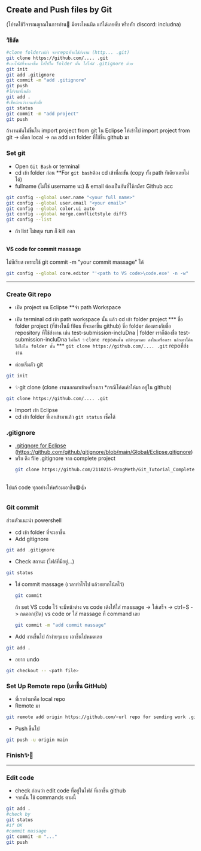 ## Create and Push files by Git
(โปรดใช้วิจารณญาณในการอ่าน🤣 มีตรงไหนผิด แก้ได้เลยคั้บ หรือทัก discord: includna)

### วิธีลัด
```bash
#clone folderเปล่า จากrepoที่จะใช้ส่งงาน (http... .git)
git clone https://github.com/.... .git
#เอาไฟล์ที่จะเอาขึ้น ใส่ไปใน folder นั้น ใส่ไฟล์ .gitignore ด้วย
git init
git add .gitignore
git commit -m "add .gitignore"
git push
#ใส่งานที่เหลือ
git add .
#เช็คก่อนว่างานเข้ามั้ย
git status
git commit -m "add project"
git push
```
ถ้างานมันไม่ขึ้นใน import project from git ใน Eclipse ให้เข้าไป import project from git -> เลือก local -> กด add เอา folder ที่ใช้ขึ้น github มา

### Set git
- Open `Git Bash` or terminal
- cd เข้า folder ก่อน **For `git bash`ต้อง cd เข้าที่ละขั้น (copy ทั้ง path ทีเดียวเลยไม่ได้)
- fullname (ไม่ใช่ username นะ) & email ต้องเป็นอันที่ใช้สมัคร Github acc

```bash
git config --global user.name "<your full name>"
git config --global user.email "<your email>"
git config --global color.ui auto
git config --global merge.conflictstyle diff3
git config --list
```
- ถ้า list ไม่หยุด run ก็ kill ออก

##
#### VS code for commit massage
ไม่ซีเรียส เพราะใช้ git commit -m "your commit massage" ได้

```bash
git config --global core.editor "'<path to VS code>\code.exe' -n -w"
```
---
### Create Git repo
- เปิด project บน Eclipse **จำ path Workspace
- เปิด terminal cd เข้า path workspace นั้น แล้ว cd เข้า folder project
  *** ชื่อ folder project (ที่ข้างในมี files ที่จะเอาขึ้น github) ชื่อ folder ต้องตรงกับชื่อ repository ที่ใช้ส่งงาน เช่น test-submission-incluDna | folder เราก็ต้องชื่อ test-submission-incluDna `ไม่งั้นก็ ✨clone repoอันนั้น เปล่าๆมาเลย ลงในเครื่องเรา แล้วเอาโค้ดไปใส่ใน folder นั้น` *** `git clone https://github.com/.... .git` repoที่ส่งงาน
  
- ค่อยเริ่มตัว git 
```bash
git init
```
- ✨git clone (clone งานนอกมาเข้าเครื่องเรา *กรณีโค้ดเค้าให้มา อยู่ใน github)
```bash
git clone https://github.com/.... .git
```
- Import เข้า Eclipse
- cd เข้า folder ที่เอาเข้ามาแล้ว `git status` เช็คได้
### .gitignore
- [.gitignore for Eclipse](Eclipse.gitignore)
  (https://github.com/github/gitignore/blob/main/Global/Eclipse.gitignore)
- หรือ ดึง file .gitignore จาก complete project
  ```bash
  git clone https://github.com/2110215-ProgMeth/Git_Tutorial_Complete.git
  ```
 ## 
ไปแก้ code ทุกอย่างให้พร้อมเอาขึ้น😁👍
##
### Git commit
ส่วนตัวแนะนำ powershell
- cd เข้า folder ที่จะเอาขึ้น
- Add gitignore
```bash
git add .gitignore
```
- Check สถานะ (ไฟล์ที่มีอยู่...)
```bash
git status
```
- ใส่ commit massage (เวลาทำไรไป แล้วอยากโน้ตไว้)
  ```bash
  git commit
  ```
  ถ้า set VS code ไว้ จะมีหน้าต่าง vs code เด้งให้ใส่ massage -> ใส่เสร็จ -> ctrl+S -> กดออก(ปิด) vs code
or ใส่ massage ที่ command เลย
  ```bash
  git commit -m "add commit massage"
  ```
- Add งานขึ้นไป ถ้าง่ายๆแบบ เอาขึ้นไปหมดเลย
```bash
git add .
```
- อยาก undo
```bash
git checkout -- <path file>
```
### Set Up Remote repo (เอาขึ้น GitHub)
- ที่เราทำมาคือ local repo
- Remote มา
```bash
git remote add origin https://github.com/<url repo for sending work .git>
```
- Push ขึ้นไป
```bash
git push -u origin main
```
### Finish✨🙏
---
### Edit code
- check ก่อนว่า edit code ที่อยู่ในไฟล์ ที่เอาขึ้น github
- จากนั้น ใช้ commands ตามนี้
```bash
git add .
#check by
git status
#if OK
#commit massage
git commit -m "..."
git push
```
